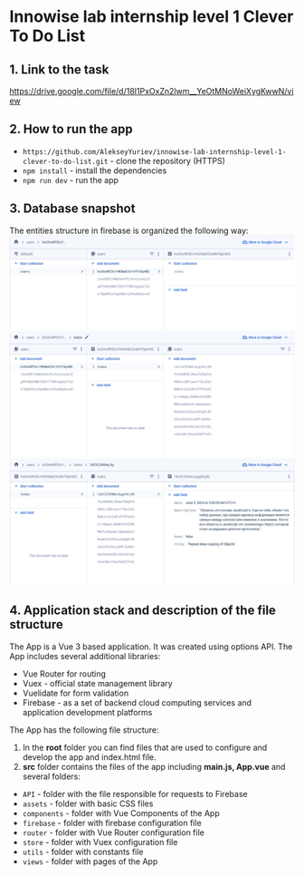 <h1>Innowise lab internship level 1 Clever To Do List</h1>

<h2>1. Link to the task</h2>

https://drive.google.com/file/d/18I1PxOxZn2lwm__YeOtMNoWeiXygKwwN/view

<h2>2. How to run the app</h2>

- `https://github.com/AlekseyYuriev/innowise-lab-internship-level-1-clever-to-do-list.git` - clone the repository (HTTPS)
- `npm install` - install the dependencies
- `npm run dev` - run the app

<h2>3. Database snapshot</h2>
The entities structure in firebase is organized the following way:

<img width="600" src="./public/firebase1.png" alt="Структура данных Firebase">
<img width="600" src="./public/firebase2.png" alt="Структура данных Firebase">
<img width="600" src="./public/firebase3.png" alt="Структура данных Firebase">

<h2>4. Application stack and description of the file structure</h2>

The App is a Vue 3 based application. It was created using options API. The App includes several additional libraries:

- Vue Router for routing
- Vuex - official state management library
- Vuelidate for form validation
- Firebase - as a set of backend cloud computing services and application development platforms

The App has the following file structure:

1. In the <strong>root</strong> folder you can find files that are used to configure and develop the app and index.html file.
   <br>
2. <strong>src</strong> folder contains the files of the app including <strong>main.js, App.vue</strong> and several folders:

- `API` - folder with the file responsible for requests to Firebase
- `assets` - folder with basic CSS files
- `components` - folder with Vue Components of the App
- `firebase` - folder with firebase configuration file
- `router` - folder with Vue Router configuration file
- `store` - folder with Vuex configuration file
- `utils` - folder with constants file
- `views` - folder with pages of the App
